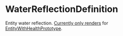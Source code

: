 # WaterReflectionDefinition

Entity water reflection. [Currently only renders](https://forums.factorio.com/100703) for [EntityWithHealthPrototype](prototype:EntityWithHealthPrototype).

